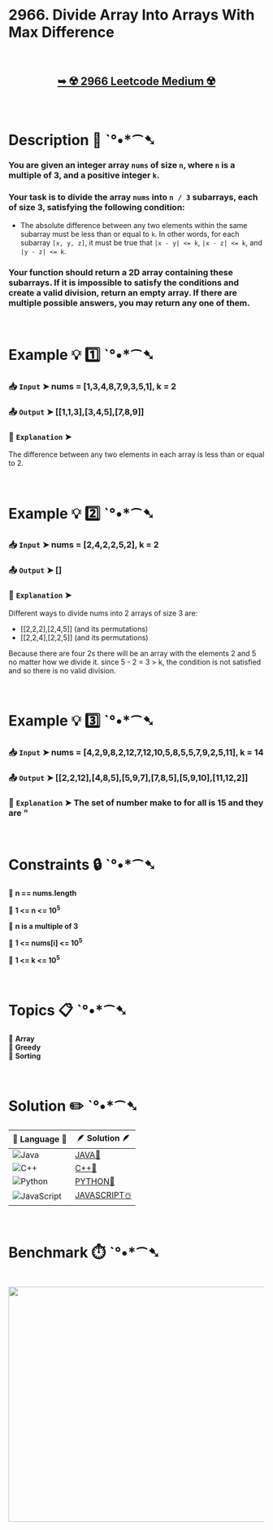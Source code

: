 # 2966. Divide Array Into Arrays With Max Difference

</br>

<h2 align="center"> 

<a href="https://leetcode.com/problems/divide-array-into-arrays-with-max-difference/description/?envType=daily-question&envId=2025-06-18"><strong>➥ ☢️ 2966 Leetcode Medium ☢️ </strong></a>
</h2>

</br>

# Description 📜 ˋ°•*⁀➷

### You are given an integer array `nums` of size `n`, where `n` is a multiple of 3, and a positive integer `k`.

### Your task is to divide the array `nums` into `n / 3` subarrays, each of size 3, satisfying the following condition:

- The absolute difference between any two elements within the same subarray must be less than or equal to `k`. In other words, for each subarray `[x, y, z]`, it must be true that `|x - y| <= k`, `|x - z| <= k`, and `|y - z| <= k`.

### Your function should return a 2D array containing these subarrays. If it is impossible to satisfy the conditions and create a valid division, return an empty array. If there are multiple possible answers, you may return any one of them.

</br>

# Example 💡 1️⃣ ˋ°•*⁀➷

  ### 📥 `Input`  ➤ nums = [1,3,4,8,7,9,3,5,1], k = 2

  ### 📤 `Output`  ➤ [[1,1,3],[3,4,5],[7,8,9]]

  ### 🔦 `Explanation`  ➤
The difference between any two elements in each array is less than or equal to 2.

</br>

# Example 💡 2️⃣ ˋ°•*⁀➷

  ### 📥 `Input` ➤ nums = [2,4,2,2,5,2], k = 2

  ### 📤 `Output`  ➤ []

  ### 🔦 `Explanation` ➤
Different ways to divide nums into 2 arrays of size 3 are:

- [[2,2,2],[2,4,5]] (and its permutations)
- [[2,2,4],[2,2,5]] (and its permutations)

Because there are four 2s there will be an array with the elements 2 and 5 no matter how we divide it. since 5 - 2 = 3 > k, the condition is not satisfied and so there is no valid division.

</br>

# Example 💡 3️⃣ ˋ°•*⁀➷

  ### 📥 `Input` ➤ nums = [4,2,9,8,2,12,7,12,10,5,8,5,5,7,9,2,5,11], k = 14

  ### 📤 `Output`  ➤ [[2,2,12],[4,8,5],[5,9,7],[7,8,5],[5,9,10],[11,12,2]]

  ### 🔦 `Explanation`  ➤ The set of number make to for all is 15 and they are "

</br>

# Constraints 🔒 ˋ°•*⁀➷

🔹 **n == nums.length** </br>

🔹 **1 <= n <= 10<sup>5</sup>** </br>

🔹 **n is a multiple of 3** </br>

🔹 **1 <= nums[i] <= 10<sup>5</sup>** </br>

🔹 **1 <= k <= 10<sup>5</sup>** </br>

</br>

# Topics 📋 ˋ°•*⁀➷

🔸 **Array**  </br>
🔸 **Greedy**  </br>
🔸 **Sorting**  </br>

</br>

# Solution ✏️ ˋ°•*⁀➷

| 📒 Language 📒  | 🪶 Solution 🪶 |
| ------------- | ------------- |
|  ![Java](https://img.shields.io/badge/java-%23ED8B00.svg?style=for-the-badge&logo=openjdk&logoColor=white)  | [JAVA🍁]() |
|  ![C++](https://img.shields.io/badge/c++-%2300599C.svg?style=for-the-badge&logo=c%2B%2B&logoColor=white)  | [C++🎲]()  |
|  ![Python](https://img.shields.io/badge/python-3670A0?style=for-the-badge&logo=python&logoColor=ffdd54)    | [PYTHON🍰]() |
| ![JavaScript](https://img.shields.io/badge/javascript-%23323330.svg?style=for-the-badge&logo=javascript&logoColor=%23F7DF1E)   | [JAVASCRIPT☃️]() |

</br>

# Benchmark ⏱️ ˋ°•*⁀➷

<h1  align="center" >

<img src ="" width = "700px" height="462px" />

</h1>
